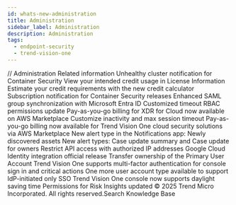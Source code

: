 ```yaml
---
id: whats-new-administration
title: Administration
sidebar_label: Administration
description: Administration
tags:
  - endpoint-security
  - trend-vision-one
---
```


/*<![CDATA[*/ $('#title').html($('meta[name=map-description]').attr('content')); /*]]>*/ Administration Related information Unhealthy cluster notification for Container Security View your intended credit usage in License Information Estimate your credit requirements with the new credit calculator Subscription notification for Container Security releases Enhanced SAML group synchronization with Microsoft Entra ID Customized timeout RBAC permissions update Pay-as-you-go billing for XDR for Cloud now available on AWS Marketplace Customize inactivity and max session timeout Pay-as-you-go billing now available for Trend Vision One cloud security solutions via AWS Marketplace New alert type in the Notifications app: Newly discovered assets New alert types: Case update summary and Case update for owners Restrict API access with authorized IP addresses Google Cloud Identity integration official release Transfer ownership of the Primary User Account Trend Vision One supports multi-factor authentication for console sign in and critical actions One more user account type available to support IdP-initiated only SSO Trend Vision One console now supports daylight saving time Permissions for Risk Insights updated © 2025 Trend Micro Incorporated. All rights reserved.Search Knowledge Base